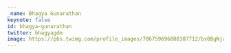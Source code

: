 ```yaml
---
_name: Bhagya Gunarathan
keynote: false
id: bhagya-gunarathan
twitter: bhagyagdm
image: https://pbs.twimg.com/profile_images/706759696888307712/bv0BgNja.jpg
---
```

